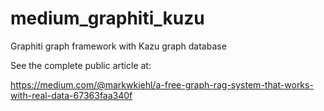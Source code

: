 # medium_graphiti_kuzu
Graphiti graph framework with Kazu graph database

See the complete public article at:

https://medium.com/@markwkiehl/a-free-graph-rag-system-that-works-with-real-data-67363faa340f

